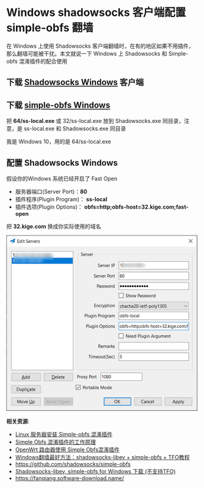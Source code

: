 Windows shadowsocks 客户端配置 simple-obfs 翻墙
=======================================

在 Windows 上使用 Shadowsocks 客户端翻墙时，在有的地区如果不用插件，那么翻墙可能被干扰。本文就说一下 Windows 上 Shadowsocks 和 Simple-obfs 混淆插件的配合使用


下载 [Shadowsocks Windows](https://github.com/shadowsocks/shadowsocks-windows) 客户端
-----------------------

下载 [simple-obfs Windows](https://software-download.name/2018/shadowsocks-libev-windows-binary-download/)
----

把 **64/ss-local.exe** 或 32/ss-local.exe 放到 Shadowsocks.exe 同目录，注意，是 ss-local.exe 和 Shadowsocks.exe 同目录

我是 Windows 10，用的是 64/ss-local.exe


配置 Shadowsocks Windows
----

假设你的Windows 系统已经开启了 Fast Open


- 服务器端口(Server Port)：**80**
- 插件程序(Plugin Program)： **ss-local**
- 插件选项(Plugin Options)： **obfs=http;obfs-host=32.kige.com;fast-open**

把 **32.kige.com** 换成你实际使用的域名

![Windows上使用配置 Simple Obfs 混淆插件](./images/4.9.windows-shadowsocks-simple-obfs.png)


**相关资源**:

- [Linux 服务器安装 Simple-obfs 混淆插件](https://fanqiang.software-download.name/ebook/04.5.html)
- [Simple Obfs 混淆插件的工作原理](https://fanqiang.software-download.name/ebook/04.6.html)
- [OpenWrt 路由器使用 Simple Obfs混淆插件](https://fanqiang.software-download.name/ebook/04.7.html)
- [Windows翻墙最好方法：shadowsocks-libev + simple-obfs + TFO教程](https://fanqiang.software-download.name/ebook/04.8.html)
- <https://github.com/shadowsocks/simple-obfs>
- [Shadowsocks-libev, simple-obfs for Windows 下载 (不支持TFO)](https://github.com/DDoSolitary/shadowsocks-libev-win)
- <https://fanqiang.software-download.name/>